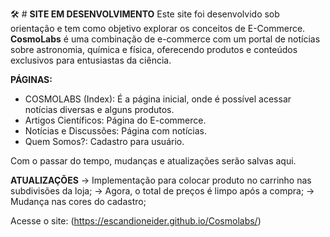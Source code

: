 🛠 # **SITE EM DESENVOLVIMENTO**
Este site foi desenvolvido sob orientação e tem como objetivo explorar os conceitos de E-Commerce. 
**CosmoLabs** é uma combinação de e-commerce com um portal de notícias sobre astronomia, química e física, oferecendo produtos e conteúdos exclusivos para entusiastas da ciência.

**PÁGINAS:**
- COSMOLABS (Index): É a página inicial, onde é possível acessar notícias diversas e alguns produtos.
- Artigos Científicos: Página do E-commerce.
- Notícias e Discussões: Página com notícias.
- Quem Somos?: Cadastro para usuário.

Com o passar do tempo, mudanças e atualizações serão salvas aqui.

**ATUALIZAÇÕES**
-> Implementação para colocar produto no carrinho nas subdivisões da loja; 
-> Agora, o total de preços é limpo após a compra;
-> Mudança nas cores do cadastro; 

Acesse o site: (https://escandioneider.github.io/Cosmolabs/)

